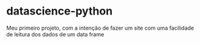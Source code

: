 # datascience-python
Meu primeiro projeto, com a intenção de fazer um site com uma facilidade de leitura dos dados de um data frame
